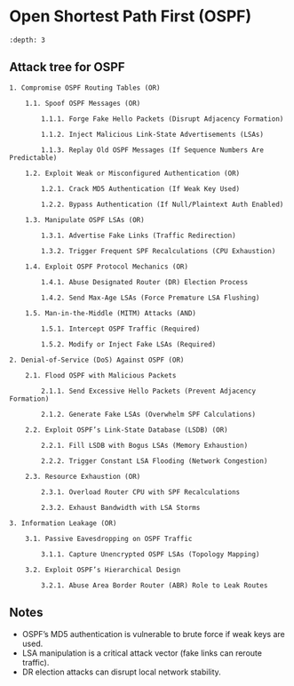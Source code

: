 # Open Shortest Path First (OSPF)

```{contents} Table of Contents
:depth: 3
```

## Attack tree for OSPF

```text
1. Compromise OSPF Routing Tables (OR)

    1.1. Spoof OSPF Messages (OR)

        1.1.1. Forge Fake Hello Packets (Disrupt Adjacency Formation)

        1.1.2. Inject Malicious Link-State Advertisements (LSAs)

        1.1.3. Replay Old OSPF Messages (If Sequence Numbers Are Predictable)

    1.2. Exploit Weak or Misconfigured Authentication (OR)

        1.2.1. Crack MD5 Authentication (If Weak Key Used)

        1.2.2. Bypass Authentication (If Null/Plaintext Auth Enabled)

    1.3. Manipulate OSPF LSAs (OR)

        1.3.1. Advertise Fake Links (Traffic Redirection)

        1.3.2. Trigger Frequent SPF Recalculations (CPU Exhaustion)

    1.4. Exploit OSPF Protocol Mechanics (OR)

        1.4.1. Abuse Designated Router (DR) Election Process

        1.4.2. Send Max-Age LSAs (Force Premature LSA Flushing)

    1.5. Man-in-the-Middle (MITM) Attacks (AND)

        1.5.1. Intercept OSPF Traffic (Required)

        1.5.2. Modify or Inject Fake LSAs (Required)

2. Denial-of-Service (DoS) Against OSPF (OR)

    2.1. Flood OSPF with Malicious Packets

        2.1.1. Send Excessive Hello Packets (Prevent Adjacency Formation)

        2.1.2. Generate Fake LSAs (Overwhelm SPF Calculations)

    2.2. Exploit OSPF’s Link-State Database (LSDB) (OR)

        2.2.1. Fill LSDB with Bogus LSAs (Memory Exhaustion)

        2.2.2. Trigger Constant LSA Flooding (Network Congestion)

    2.3. Resource Exhaustion (OR)

        2.3.1. Overload Router CPU with SPF Recalculations

        2.3.2. Exhaust Bandwidth with LSA Storms

3. Information Leakage (OR)

    3.1. Passive Eavesdropping on OSPF Traffic

        3.1.1. Capture Unencrypted OSPF LSAs (Topology Mapping)

    3.2. Exploit OSPF’s Hierarchical Design

        3.2.1. Abuse Area Border Router (ABR) Role to Leak Routes
```

## Notes

* OSPF’s MD5 authentication is vulnerable to brute force if weak keys are used.
* LSA manipulation is a critical attack vector (fake links can reroute traffic).
* DR election attacks can disrupt local network stability.

